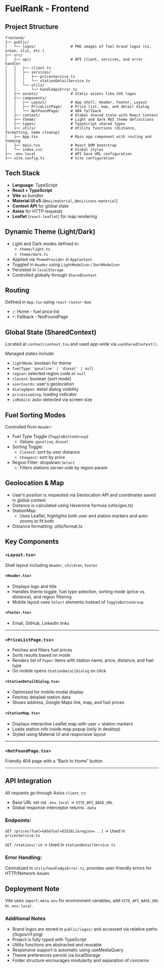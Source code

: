 # FuelRank - Frontend

## Project Structure

```
frontend/
├── public/
│   └── logos/                # PNG images of fuel brand logos (n1, orkan, olis, etc.)
├── src/
│   ├── api/                  # API client, services, and error handler
│   │   ├── client.ts
│   │   ├── services/
│   │   │   ├── pricesService.ts
│   │   │   └── stationDetailService.ts
│   │   └── utils/
│   │       └── handleApiError.ts
│   ├── assets/               # Static assets like SVG logos
│   ├── components/
│   │   ├── Layout/           # App shell: Header, Footer, Layout
│   │   ├── PriceListPage/    # Price list, map, and detail dialog
│   │   └── NotFoundPage/     # 404 fallback
│   ├── context/              # Global shared state with React Context
│   ├── theme/                # Light and dark MUI theme definitions
│   ├── types/                # TypeScript shared types
│   ├── utils/                # Utility functions (distance, formatting, name cleanup)
│   ├── App.tsx               # Main app component with routing and theming
│   ├── main.tsx              # React DOM bootstrap
│   └── index.css             # Global styles
├── .env.local                # API base URL configuration
├── vite.config.ts            # Vite configuration

```

## Tech Stack

- **Language**: TypeScript
- **React + TypeScript**
- **Vite** as bundler
- **Material UI v5** (`@mui/material`, `@mui/icons-material`)
- **Context API** for global state
- **Axios** for HTTP requests
- **Leaflet** (`react-leaflet`) for map rendering

## Dynamic Theme (Light/Dark)

- Light and Dark modes defined in:
  - `theme/light.ts`
  - `theme/dark.ts`
- Applied via `ThemeProvider` in `AppContent`
- Toggled in `Header` using `LightModeIcon` / `DarkModeIcon`
- Persisted in `localStorage`
- Controlled globally through `SharedContext`

## Routing

Defined in `App.tsx` using `react-router-dom`:

- `/`: Home - fuel price list
- `*`: Fallback - NotFoundPage

## Global State (SharedContext)

Located at `context/context.tsx` and used app-wide via `useSharedContext()`.

Managed states include:

- `lightMode`: boolean for theme
- `fuelType`: `'gasoline' | 'diesel' | null`
- `region`: selected region code or `null`
- `closest`: boolean (sort mode)
- `userCoords`: user's geolocation
- `dialogOpen`: detail dialog visibility
- `pricesLoading`: loading indicator
- `isMobile`: auto-detected via screen size

## Fuel Sorting Modes

Controlled from `Header`:

- Fuel Type Toggle (`ToggleButtonGroup`)
  - Values: `gasoline`, `diesel`
- Sorting Toggle:
  - `Closest`: sort by user distance
  - `Cheapest`: sort by price
- Region Filter: dropdown `Select`
  - Filters stations server-side by region param

## Geolocation & Map

- User’s position is requested via Geolocation API and coordinates saved in global context
- Distance is calculated using Haversine formula (utils/geo.ts)
- StationMap:
  - Uses Leaflet, highlights both user and station markers and auto-zooms to fit both
- Distance formatting: utils/format.ts

## Key Components

### `<Layout.tsx>`

Shell layout including `Header`, `children`, `Footer`

#### `<Header.tsx>`

- Displays logo and title
- Handles theme toggle, fuel type selection, sorting mode (price vs. distance), and region filtering
- Mobile layout uses `Select` elements instead of `ToggleButtonGroup`

#### `<Footer.tsx>`

- Email, GitHub, LinkedIn links

---

### `<PriceListPage.tsx>`

- Fetches and filters fuel prices
- Sorts results based on mode
- Renders list of `Paper` items with station name, price, distance, and fuel type
- On mobile opens `StationDetailDialog` on click

#### `<StationDetailDialog.tsx>`

- Optimized for mobile modal display
- Fetches detailed station data
- Shows address, Google Maps link, map, and fuel prices

#### `<StationMap.tsx>`

- Displays interactive Leaflet map with user + station markers
- Loads station info inside map popup (only in desktop)
- Styled using Material UI and responsive layout

---

### `<NotFoundPage.tsx>`

Friendly 404 page with a “Back to Home” button

---

## API Integration

All requests go through Axios `client.ts`:

- Base URL set via `.env.local` → `VITE_API_BASE_URL`
- Global response interceptor returns `.data`

### Endpoints:

`GET /prices?fuel=GAS&fuel=DIESEL[&region=...]`
→ Used in `pricesService.ts`

`GET /stations/:id`
→ Used in `stationDetailService.ts`

### Error Handling:

Centralized in `utils/handleApiError.ts`, provides user-friendly errors for HTTP/Network issues

## Deployment Note

Vite uses `import.meta.env` for environment variables, add `VITE_API_BASE_URL` in `.env.local`.

### Additional Notes

- Brand logos are stored in `public/logos/` and accessed via relative paths (/logos/n1.png)
- Project is fully typed with TypeScript
- Utility functions are abstracted and reusable
- Responsive support is automatic using useMediaQuery
- Theme preferences persist via localStorage
- Folder structure encourages modularity and separation of concerns
